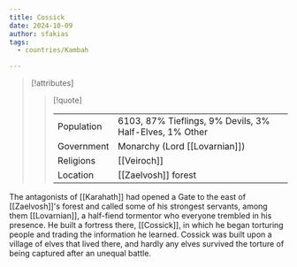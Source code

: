 ```yaml
---
title: Cossick
date: 2024-10-09
author: sfakias
tags:
  - countries/Kambah

---
```

> [!attributes]
> 
> > [!quote]
> >
> > | | |
> > | --- | --- |
> > | Population | 6103, 87% Tieflings, 9% Devils, 3% Half-Elves, 1% Other |
> > | Government | Monarchy (Lord [[Lovarnian]]) |
> > | Religions | [[Veiroch]] |
> > | Location | [[Zaelvosh]] forest |

The antagonists of [[Karahath]] had opened a Gate to the east of [[Zaelvosh]]'s forest and called some of his strongest servants, among them [[Lovarnian]], a half-fiend tormentor who everyone trembled in his presence. He built a fortress there, [[Cossick]], in which he began torturing people and trading the information he learned. Cossick was built upon a village of elves that lived there, and hardly any elves survived the torture of being captured after an unequal battle.
